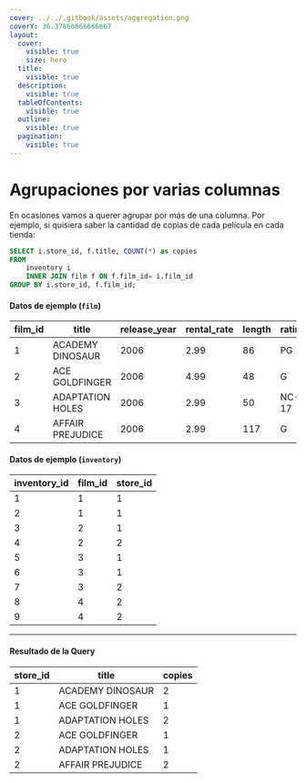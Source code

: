 ```yaml
---
cover: ../../.gitbook/assets/aggregation.png
coverY: 36.37866666666667
layout:
  cover:
    visible: true
    size: hero
  title:
    visible: true
  description:
    visible: true
  tableOfContents:
    visible: true
  outline:
    visible: true
  pagination:
    visible: true
---
```


# Agrupaciones por varias columnas

En ocasiones vamos a querer agrupar por más de una columna. Por ejemplo, si quisiera saber la cantidad de copias de cada película en cada tienda:

```sql
SELECT i.store_id, f.title, COUNT(*) as copies
FROM
    inventory i
    INNER JOIN film f ON f.film_id= i.film_id
GROUP BY i.store_id, f.film_id;
```

#### **Datos de ejemplo (`film`)**

| film\_id | title            | release\_year | rental\_rate | length | rating |
| -------- | ---------------- | ------------- | ------------ | ------ | ------ |
| 1        | ACADEMY DINOSAUR | 2006          | 2.99         | 86     | PG     |
| 2        | ACE GOLDFINGER   | 2006          | 4.99         | 48     | G      |
| 3        | ADAPTATION HOLES | 2006          | 2.99         | 50     | NC-17  |
| 4        | AFFAIR PREJUDICE | 2006          | 2.99         | 117    | G      |

#### **Datos de ejemplo (`inventory`)**

| inventory\_id | film\_id | store\_id |
| ------------- | -------- | --------- |
| 1             | 1        | 1         |
| 2             | 1        | 1         |
| 3             | 2        | 1         |
| 4             | 2        | 2         |
| 5             | 3        | 1         |
| 6             | 3        | 1         |
| 7             | 3        | 2         |
| 8             | 4        | 2         |
| 9             | 4        | 2         |

***

#### **Resultado de la Query**

| store\_id | title            | copies |
| --------- | ---------------- | ------ |
| 1         | ACADEMY DINOSAUR | 2      |
| 1         | ACE GOLDFINGER   | 1      |
| 1         | ADAPTATION HOLES | 2      |
| 2         | ACE GOLDFINGER   | 1      |
| 2         | ADAPTATION HOLES | 1      |
| 2         | AFFAIR PREJUDICE | 2      |
